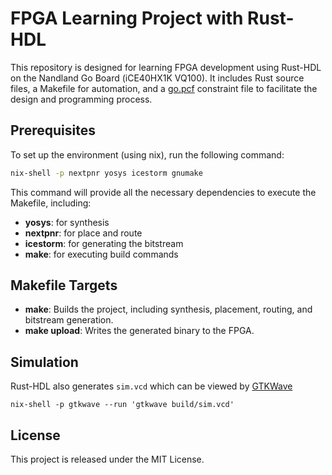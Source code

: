 # FPGA Learning Project with Rust-HDL

This repository is designed for learning FPGA development using Rust-HDL on the Nandland Go Board (iCE40HX1K VQ100). It includes Rust source files, a Makefile for automation, and a [go.pcf](go.pcf) constraint file to facilitate the design and programming process.

## Prerequisites

To set up the environment (using nix), run the following command:

```sh
nix-shell -p nextpnr yosys icestorm gnumake
```

This command will provide all the necessary dependencies to execute the Makefile, including:

- **yosys**: for synthesis
- **nextpnr**: for place and route
- **icestorm**: for generating the bitstream
- **make**: for executing build commands

## Makefile Targets

- **make**: Builds the project, including synthesis, placement, routing, and bitstream generation.
- **make upload**: Writes the generated binary to the FPGA.

## Simulation

Rust-HDL also generates `sim.vcd` which can be viewed by [GTKWave](https://gtkwave.sourceforge.net/)

```
nix-shell -p gtkwave --run 'gtkwave build/sim.vcd'
```

## License

This project is released under the MIT License.

